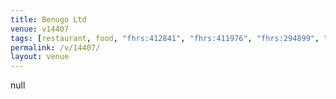 ```yaml
---
title: Benugo Ltd
venue: v14407
tags: [restaurant, food, "fhrs:412841", "fhrs:411976", "fhrs:294899", "fhrs:898163", "fhrs:996093"]
permalink: /v/14407/
layout: venue
---
```

null